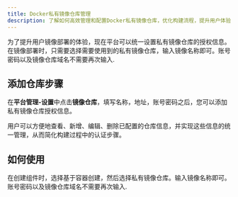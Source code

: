 ```yaml
---
title: Docker私有镜像仓库管理
description: 了解如何高效管理和配置Docker私有镜像仓库，优化构建流程，提升用户体验。
---
```


为了提升用户镜像部署的体验，现在平台可以统一设置私有镜像仓库的授权信息。在镜像部署时，只需要选择需要使用到的私有镜像仓库，输入镜像名称即可。账号密码以及镜像仓库域名不需要再次输入.

## 添加仓库步骤

在**平台管理-设置**中点击**镜像仓库**，填写名称，地址，账号密码之后，您可以添加私有镜像仓库授权信息。

用户可以方便地查看、新增、编辑、删除已配置的仓库信息，并实现这些信息的统一管理，从而简化构建过程中的认证步骤。

## 如何使用

在创建组件时，选择基于容器创建，然后选择私有镜像仓库。输入镜像名称即可。账号密码以及镜像仓库域名不需要再次输入.
